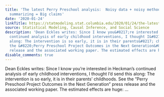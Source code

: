 ```yaml
---
title: 'The latest Perry Preschool analysis:  Noisy data + noisy methods + flexible
  summarizing = Big claims'
date: '2020-01-24'
linkTitle: https://statmodeling.stat.columbia.edu/2020/01/24/the-latest-perry-preschool-analysis-noisy-data-noisy-methods-flexible-summarizing-big-claims/
source: Statistical Modeling, Causal Inference, and Social Science
description: 'Dean Eckles writes: Since I know you&#8217;re interested in Heckman&#8217;s
  continued analysis of early childhood interventions, I thought I&#8217;d send this
  along: The intervention is so early, it is in their parents&#8217; childhoods. See
  the &#8220;Perry Preschool Project Outcomes in the Next Generation&#8221; press
  release and the associated working paper. The estimated effects are huge: ...'
disable_comments: true
---
```

Dean Eckles writes: Since I know you&#8217;re interested in Heckman&#8217;s continued analysis of early childhood interventions, I thought I&#8217;d send this along: The intervention is so early, it is in their parents&#8217; childhoods. See the &#8220;Perry Preschool Project Outcomes in the Next Generation&#8221; press release and the associated working paper. The estimated effects are huge: ...